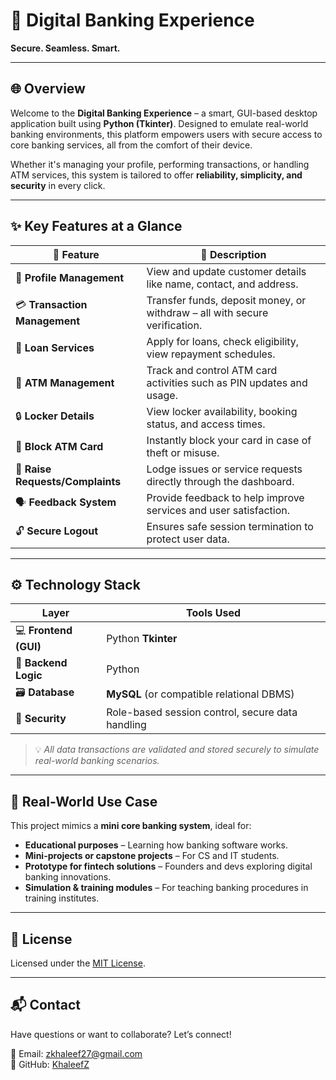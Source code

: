 
# 🏦 Digital Banking Experience  
**Secure. Seamless. Smart.**  

---

## 🌐 **Overview**

Welcome to the **Digital Banking Experience** – a smart, GUI-based desktop application built using **Python (Tkinter)**. Designed to emulate real-world banking environments, this platform empowers users with secure access to core banking services, all from the comfort of their device.

Whether it's managing your profile, performing transactions, or handling ATM services, this system is tailored to offer **reliability, simplicity, and security** in every click.

---

## ✨ **Key Features at a Glance**

| 🔐 Feature | 📝 Description |
|-----------|----------------|
| 👤 **Profile Management** | View and update customer details like name, contact, and address. |
| 💳 **Transaction Management** | Transfer funds, deposit money, or withdraw – all with secure verification. |
| 🏦 **Loan Services** | Apply for loans, check eligibility, view repayment schedules. |
| 🏧 **ATM Management** | Track and control ATM card activities such as PIN updates and usage. |
| 🔒 **Locker Details** | View locker availability, booking status, and access times. |
| 🚫 **Block ATM Card** | Instantly block your card in case of theft or misuse. |
| 📩 **Raise Requests/Complaints** | Lodge issues or service requests directly through the dashboard. |
| 🗣️ **Feedback System** | Provide feedback to help improve services and user satisfaction. |
| 🔓 **Secure Logout** | Ensures safe session termination to protect user data. |

---

## ⚙️ **Technology Stack**

| Layer | Tools Used |
|-------|------------|
| 💻 **Frontend (GUI)** | Python **Tkinter** |
| 🧠 **Backend Logic** | Python |
| 🗃️ **Database** | **MySQL** (or compatible relational DBMS) |
| 🔐 **Security** | Role-based session control, secure data handling |

> 💡 *All data transactions are validated and stored securely to simulate real-world banking scenarios.*

---

## 📘 **Real-World Use Case**

This project mimics a **mini core banking system**, ideal for:

- **Educational purposes** – Learning how banking software works.
- **Mini-projects or capstone projects** – For CS and IT students.
- **Prototype for fintech solutions** – Founders and devs exploring digital banking innovations.
- **Simulation & training modules** – For teaching banking procedures in training institutes.

---


## 📜 **License**

Licensed under the [MIT License](LICENSE).

---

## 📬 **Contact**

Have questions or want to collaborate? Let’s connect!  

📧 Email: [zkhaleef27@gmail.com](mailto:zkhaleef27@gmail.com)  
🔗 GitHub: [KhaleefZ](https://github.com/KhaleefZ)
